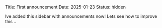 Title: First announcement
Date: 2025-01-23
Status: hidden

Ive added this sidebar with announcements now! Lets see how to improve this ..